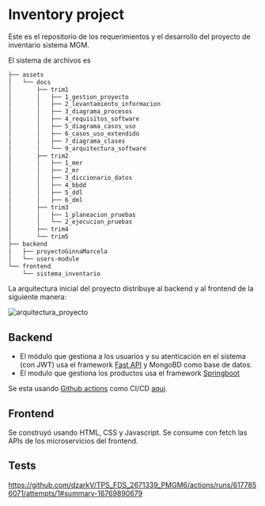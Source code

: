 # Inventory project

Este es el repositorio de los requerimientos y el desarrollo del
proyecto de inventario sistema MGM.

El sistema de archivos es

```bash
├── assets
│   └── docs
│       ├── trim1
│       │   ├── 1_gestion_proyecto
│       │   ├── 2_levantamiento_informacion
│       │   ├── 3_diagrama_procesos
│       │   ├── 4_requisitos_software
│       │   ├── 5_diagrama_casos_uso
│       │   ├── 6_casos_uso_extendido
│       │   ├── 7_diagrama_clases
│       │   └── 9_arquitectura_software
│       ├── trim2
│       │   ├── 1_mer
│       │   ├── 2_mr
│       │   ├── 3_diccionario_datos
│       │   ├── 4_bbdd
│       │   ├── 5_ddl
│       │   ├── 6_dml
│       ├── trim3
│       │   ├── 1_planeacion_pruebas
│       │   └── 2_ejecucion_pruebas
│       ├── trim4
│       └── trim5
├── backend
│   ├── proyectoGinnaMarcela
│   └── users-module
└── frontend
    └── sistema_inventario
```

La arquitectura inicial del proyecto distribuye al backend y al frontend de la siguiente manera:

![arquitectura_proyecto](./assets/docs/trim1/9_arquitectura_software/inventary-arq.jpg)

## Backend

* El módulo que gestiona a los usuarios y su atenticación en el sistema (con JWT) usa el framework [Fast API](https://fastapi.tiangolo.com/) y MongoBD como base de datos.
* El modulo que gestiona los productos usa el framework [Springboot](https://spring.io/projects/spring-boot)

Se esta usando [Github actions](https://docs.github.com/en/actions/quickstart) como CI/CD [aqui](https://github.com/dzarkV/TPS_FDS_2671339_PMGM6/actions/runs/6177413671/workflow).

## Frontend

Se construyó usando HTML, CSS y Javascript. Se consume con fetch las APIs de los microservicios del frontend.

## Tests

https://github.com/dzarkV/TPS_FDS_2671339_PMGM6/actions/runs/6177856071/attempts/1#summary-16769890679